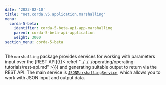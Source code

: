 ```yaml
---
date: '2023-02-10'
title: "net.corda.v5.application.marshalling"
menu:
  corda-5-beta:
    identifier: corda-5-beta-api-app-marshalling
    parent: corda-5-beta-api-application
    weight: 3000
section_menu: corda-5-beta
---
```


The `marshalling` package provides services for working with parameters input over the [REST API]({{< relref "../../../operating/operating-tutorials/rest-api.md" >}}) and generating suitable output to return via the REST API. The main service is <a href="../../../../../../api-ref/corda/5.0-beta/kotlin/application/net.corda.v5.application.marshalling/-json-marshalling-service/index.html" target="_blank">`JSONMarshallingService`</a>, which allows you to work with JSON input and output data.